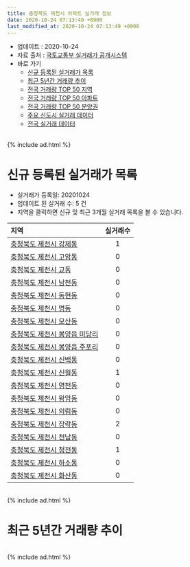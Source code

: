 ```yaml
---
title: 충청북도 제천시 아파트 실거래 정보
date: 2020-10-24 07:13:49 +0900
last_modified_at: 2020-10-24 07:13:49 +0900
---
```


* 업데이트 : 2020-10-24
* 자료 출처 : [국토교통부 실거래가 공개시스템](http://rt.molit.go.kr)
* 바로 가기
    * [신규 등록된 실거래가 목록](#신규-등록된-실거래가-목록)
    * [최근 5년간 거래량 추이](#최근-5년간-거래량-추이)
    * [전국 거래량 TOP 50 지역](https://inasie.github.io/apt-trade-info/최근-3개월-전국에서-가장-거래가-많이-발생한-지역)
    * [전국 거래량 TOP 50 아파트](https://inasie.github.io/apt-trade-info/최근-3개월-전국에서-가장-거래가-많이-발생한-아파트)
    * [전국 거래량 TOP 50 분양권](https://inasie.github.io/apt-trade-info/최근-3개월-전국에서-가장-거래가-많이-발생한-분양권)
    * [주요 신도시 실거래 데이터](https://inasie.github.io/apt-trade-info/주요-신도시)
    * [전국 실거래 데이터](https://inasie.github.io/apt-trade-info/전국)

<br>
{% include ad.html %}
<br>

# 신규 등록된 실거래가 목록
* 실거래가 등록일: 20201024
* 업데이트 된 실거래 수: 5 건
* 지역을 클릭하면 신규 및 최근 3개월 실거래 목록을 볼 수 있습니다.


|지역|실거래수|
|:---|:---:|
|[충청북도 제천시 강제동](https://inasie.github.io/apt-trade-info/충청북도-제천시-강제동)|1|
|[충청북도 제천시 고암동](https://inasie.github.io/apt-trade-info/충청북도-제천시-고암동)|0|
|[충청북도 제천시 교동](https://inasie.github.io/apt-trade-info/충청북도-제천시-교동)|0|
|[충청북도 제천시 남천동](https://inasie.github.io/apt-trade-info/충청북도-제천시-남천동)|0|
|[충청북도 제천시 동현동](https://inasie.github.io/apt-trade-info/충청북도-제천시-동현동)|0|
|[충청북도 제천시 명동](https://inasie.github.io/apt-trade-info/충청북도-제천시-명동)|0|
|[충청북도 제천시 모산동](https://inasie.github.io/apt-trade-info/충청북도-제천시-모산동)|0|
|[충청북도 제천시 봉양읍 미당리](https://inasie.github.io/apt-trade-info/충청북도-제천시-봉양읍-미당리)|0|
|[충청북도 제천시 봉양읍 주포리](https://inasie.github.io/apt-trade-info/충청북도-제천시-봉양읍-주포리)|0|
|[충청북도 제천시 신백동](https://inasie.github.io/apt-trade-info/충청북도-제천시-신백동)|0|
|[충청북도 제천시 신월동](https://inasie.github.io/apt-trade-info/충청북도-제천시-신월동)|1|
|[충청북도 제천시 영천동](https://inasie.github.io/apt-trade-info/충청북도-제천시-영천동)|0|
|[충청북도 제천시 왕암동](https://inasie.github.io/apt-trade-info/충청북도-제천시-왕암동)|0|
|[충청북도 제천시 의림동](https://inasie.github.io/apt-trade-info/충청북도-제천시-의림동)|0|
|[충청북도 제천시 장락동](https://inasie.github.io/apt-trade-info/충청북도-제천시-장락동)|2|
|[충청북도 제천시 천남동](https://inasie.github.io/apt-trade-info/충청북도-제천시-천남동)|0|
|[충청북도 제천시 청전동](https://inasie.github.io/apt-trade-info/충청북도-제천시-청전동)|1|
|[충청북도 제천시 하소동](https://inasie.github.io/apt-trade-info/충청북도-제천시-하소동)|0|
|[충청북도 제천시 화산동](https://inasie.github.io/apt-trade-info/충청북도-제천시-화산동)|0|


<br>
{% include ad.html %}
<br>

# 최근 5년간 거래량 추이


<div style="width:100%;">
    <canvas id="deal_progress" height="200"></canvas>
</div>

<script>
new Chart(document.getElementById("deal_progress"), {
    type: 'line',
    data: {
        labels: ['201510','201511','201512','201601','201602','201603','201604','201605','201606','201607','201608','201609','201610','201611','201612','201701','201702','201703','201704','201705','201706','201707','201708','201709','201710','201711','201712','201801','201802','201803','201804','201805','201806','201807','201808','201809','201810','201811','201812','201901','201902','201903','201904','201905','201906','201907','201908','201909','201910','201911','201912','202001','202002','202003','202004','202005','202006','202007','202008','202009','202010'],
        datasets: [{
            label: '매매',
            pointRadius: 1,
            data: [112, 108, 90, 99, 109, 111, 106, 108, 122, 96, 115, 87, 102, 88, 45, 61, 98, 100, 95, 108, 122, 107, 103, 102, 86, 90, 82, 128, 99, 142, 137, 93, 131, 102, 97, 103, 102, 86, 71, 81, 99, 122, 109, 115, 85, 119, 146, 137, 143, 125, 134, 155, 329, 184, 136, 168, 183, 194, 164, 204, 86],
            borderColor: "rgba(255, 201, 14, 1)",
            backgroundColor: "rgba(255, 201, 14, 0.5)",
            fill: false,
            lineTension: 0
        },{
            label: '전월세',
            pointRadius: 1,
            data: [100, 69, 78, 76, 119, 87, 86, 114, 71, 80, 83, 64, 89, 74, 61, 93, 100, 82, 72, 90, 90, 110, 118, 111, 112, 104, 143, 137, 102, 98, 95, 122, 98, 100, 102, 66, 101, 108, 122, 104, 127, 81, 95, 97, 84, 88, 112, 100, 96, 111, 127, 141, 134, 86, 93, 90, 101, 72, 76, 61, 23],
            borderColor: "rgba(0, 141, 185, 1)",
            backgroundColor: "rgba(0, 141, 185, 0.5)",
            fill: false,
            lineTension: 0
        }
        ]
    },
    options: {
        responsive: true,
        title: {
            display: false
        },
        tooltips: {
            mode: 'index',
            intersect: false
        },
        hover: {
            mode: 'nearest',
            intersect: true
        },
        scales: {
            xAxes: [{
                display: true,
                scaleLabel: {
                    display: true,
                    labelString: '년/월'
                }
            }],
            yAxes: [{
                display: true,
                ticks: {
                    suggestedMin: 0,
                },
                scaleLabel: {
                    display: true,
                    labelString: '실거래 수'
                }
            }]
        }
    }
});

</script>


<br>
{% include ad.html %}
<br>

